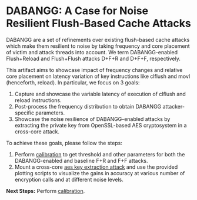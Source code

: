 # DABANGG: A Case for Noise Resilient Flush-Based Cache Attacks

DABANGG are a set of refinements over existing flush-based cache attacks which make them resilient to noise by taking frequency and core placement of victim and attack threads into account. We term DABANGG-enabled Flush+Reload and Flush+Flush attacks D+F+R and D+F+F, respectively.

This artifact aims to showcase impact of frequency changes and relative core placement on latency variation of key instructions like clflush and movl (henceforth, reload). In particular, we focus on 3 goals:

1. Capture and showcase the variable latency of execution of clflush and reload instructions. 
2. Post-process the frequency distribution to obtain DABANGG attacker-specific parameters.
3. Showcase the noise resilience of DABANGG-enabled attacks by extracting the private key from OpenSSL-based AES cryptosystem in a cross-core attack.

To achieve these goals, please follow the steps:

1. Perform [calibration](./calibration) to get threshold and other parameters for both the DABANGG-enabled and baseline F+R and F+F attacks.
2. Mount a cross-core [aes key extraction attack](./aes) and use the provided plotting scripts to visualize the gains in accuracy at various number of encryption calls and at different noise levels. 

**Next Steps:** Perform [calibration](./calibration).